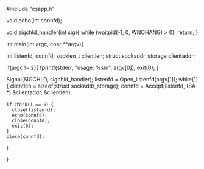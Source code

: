 #include "csapp.h"

void echo(int connfd);

void sigchld_handler(int sig){
  while (waitpid(-1, 0, WNOHANG) > 0); return;
}

int main(int argc, char **argv){

  int listenfd, connfd;
  socklen_t clientlen;
  struct sockaddr_storage clientaddr;
  
  if(argc != 2){
    fprintf(stderr, "usage: %s<port>\n", argv[0]);
    exit(0);
  }
  
  Signal(SIGCHLD, sigchld_handler);
  listenfd = Open_listenfd(argv[1]);
  while(1){
    clientlen = sizeof(struct sockaddr_storage);
    connfd    = Accept(listenfd, (SA *) &clientaddr, &clientlen);
  
    if（fork() == 0）{
      close(listenfd);
      echo(connfd);
      close(connfd);
      exit(0);
    }
    close(connfd);
  
  }


}
